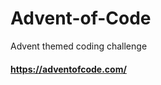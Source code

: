 # Advent-of-Code
Advent themed coding challenge

#### <a href="https://adventofcode.com/">https://adventofcode.com/</a>
